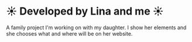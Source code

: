 # ☀️ Developed by Lina and me ☀️

A family project I'm working on with my daughter. I show her elements and she chooses what and
where will be on her website.

